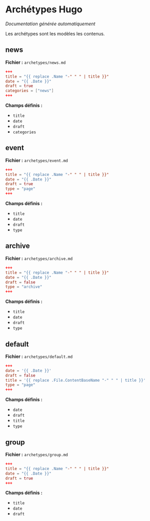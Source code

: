 # Archétypes Hugo

*Documentation générée automatiquement*

Les archétypes sont les modèles les contenus.

## news

**Fichier :** `archetypes/news.md`

```toml
+++
title = "{{ replace .Name "-" " " | title }}"
date = "{{ .Date }}"
draft = true
categories = ["news"]
+++

```

**Champs définis :**
- `title`
- `date`
- `draft`
- `categories`

## event

**Fichier :** `archetypes/event.md`

```toml
+++
title = "{{ replace .Name "-" " " | title }}"
date = "{{ .Date }}"
draft = true
type = "page"
+++

```

**Champs définis :**
- `title`
- `date`
- `draft`
- `type`

## archive

**Fichier :** `archetypes/archive.md`

```toml
+++
title = "{{ replace .Name "-" " " | title }}"
date = "{{ .Date }}"
draft = false
type = "archive"
+++

```

**Champs définis :**
- `title`
- `date`
- `draft`
- `type`

## default

**Fichier :** `archetypes/default.md`

```toml
+++
date = '{{ .Date }}'
draft = false
title = '{{ replace .File.ContentBaseName "-" " " | title }}'
type = "page"
+++

```

**Champs définis :**
- `date`
- `draft`
- `title`
- `type`

## group

**Fichier :** `archetypes/group.md`

```toml
+++
title = "{{ replace .Name "-" " " | title }}"
date = "{{ .Date }}"
draft = true
+++

```

**Champs définis :**
- `title`
- `date`
- `draft`


